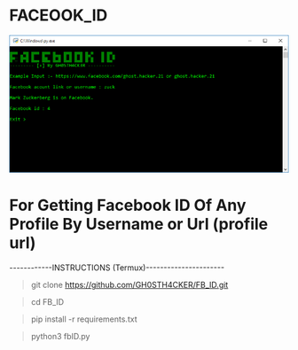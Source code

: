 # FACEOOK_ID

![screenshot](https://github.com/GH0STH4CKER/FB_ID/blob/main/fbid_screenshot1.png?raw=true)

# For Getting Facebook ID Of Any Profile By Username or Url (profile url)

------------INSTRUCTIONS (Termux)----------------------

>  git clone https://github.com/GH0STH4CKER/FB_ID.git

> cd FB_ID

> pip install -r requirements.txt

> python3 fbID.py

